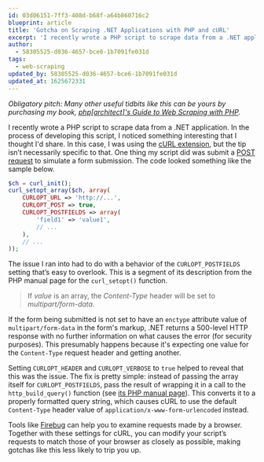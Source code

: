 ```yaml
---
id: 03d06151-7ff3-408d-b68f-a64b860716c2
blueprint: article
title: 'Gotcha on Scraping .NET Applications with PHP and cURL'
excerpt: 'I recently wrote a PHP script to scrape data from a .NET application. In the process of developing it, I noticed something interesting that I thought I''d share.'
author:
  - 58305525-d036-4657-bce6-1b7091fe031d
tags:
  - web-scraping
updated_by: 58305525-d036-4657-bce6-1b7091fe031d
updated_at: 1625672331
---
```

*Obligatory pitch: Many other useful tidbits like this can be yours by purchasing my book, [php\[architect\]'s Guide to Web Scraping with PHP](https://www.phparch.com/books/web-scraping-with-php-2nd-edition/).*

I recently wrote a PHP script to scrape data from a .NET application. In the process of developing this script, I noticed something interesting that I thought I'd share. In this case, I was using the [cURL extension](http://php.net/manual/en/book.curl.php), but the tip isn’t necessarily specific to that. One thing my script did was submit a [POST request](https://en.wikipedia.org/wiki/POST_(HTTP)) to simulate a form submission. The code looked something like the sample below.

```php
$ch = curl_init();
curl_setopt_array($ch, array(
    CURLOPT_URL => 'http://...',
    CURLOPT_POST => true,
    CURLOPT_POSTFIELDS => array(
        'field1' => 'value1',
        // ...
    ),
    // ...
));
```

The issue I ran into had to do with a behavior of the `CURLOPT_POSTFIELDS` setting that’s easy to overlook. This is a segment of its description from the PHP manual page for the `curl_setopt()` function.

> If *value* is an array, the *Content-Type* header will be set to *multipart/form-data*.

If the form being submitted is not set to have an `enctype` attribute value of `multipart/form-data` in the form's markup, .NET returns a 500-level HTTP response with no further information on what causes the error (for security purposes). This presumably happens because it's expecting one value for the `Content-Type` request header and getting another.

Setting `CURLOPT_HEADER` and `CURLOPT_VERBOSE` to `true` helped to reveal that this was the issue. The fix is pretty simple: instead of passing the array itself for `CURLOPT_POSTFIELDS`, pass the result of wrapping it in a call to the `http_build_query()` function (see [its PHP manual page](http://php.net/http_build_query)). This converts it to a properly formatted query string, which causes cURL to use the default `Content-Type` header value of `application/x-www-form-urlencoded` instead.

Tools like [Firebug](http://getfirebug.com) can help you to examine requests made by a browser. Together with these settings for cURL, you can modify your script’s requests to match those of your browser as closely as possible, making gotchas like this less likely to trip you up.